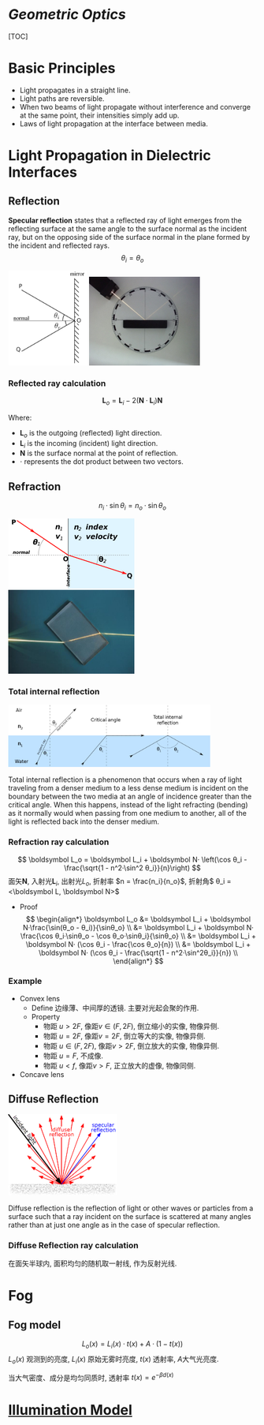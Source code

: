 # $Geometric\ Optics$
[TOC]
# Basic Principles
- Light propagates in a straight line.
- Light paths are reversible.
- When two beams of light propagate without interference and converge at the same point, their intensities simply add up.
- Laws of light propagation at the interface between media.

# Light Propagation in Dielectric Interfaces
## Reflection

**Specular reflection** states that a reflected ray of light emerges from the reflecting surface at the same angle to the surface normal as the incident ray, but on the opposing side of the surface normal in the plane formed by the incident and reflected rays.
$$
θ_i = θ_o
$$

<img src="./assets/800px-Reflection_angles.svg.png" alt="undefined" style="zoom: 20%;" />

<img src="./assets/1024px-Fényvisszaverődés.jpg" alt="undefined" style="zoom: 22%;" />

### Reflected ray calculation

$$
\boldsymbol L_o = \boldsymbol L_i - 2 (\boldsymbol N · \boldsymbol L_i) \boldsymbol N
$$

Where:
- $\boldsymbol L_o$ is the outgoing (reflected) light direction.
- $\boldsymbol L_i$ is the incoming (incident) light direction.
- $\boldsymbol N$ is the surface normal at the point of reflection.
- $\cdot$ represents the dot product between two vectors.

## Refraction
$$
n_i·\sin θ_i = n_o·\sin θ_o
$$

<img src="./assets/1024px-Snells_law.svg.png" alt="undefined" style="zoom:25%;" />

<img src="./assets/1024px-Refraction_photo.png" alt="undefined" style="zoom:25%;" />

### Total internal reflection

<img src="./assets/1024px-RefractionReflextion.svg.png" alt="undefined" style="zoom: 40%;" />

Total internal reflection is a phenomenon that occurs when a ray of light traveling from a denser medium to a less dense medium is incident on the boundary between the two media at an angle of incidence greater than the critical angle. When this happens, instead of the light refracting (bending) as it normally would when passing from one medium to another, all of the light is reflected back into the denser medium.

### Refraction ray calculation
$$
\boldsymbol L_o = \boldsymbol L_i + \boldsymbol N· \left(\cos θ_i - \frac{\sqrt{1 - n^2·\sin^2 θ_i}}{n}\right)
$$
面矢$\boldsymbol N$, 入射光$\boldsymbol L_i$, 出射光$L_o$, 折射率 $n = \frac{n_i}{n_o}$, 折射角$ θ_i = <\boldsymbol L, \boldsymbol N>$

- Proof  
    $$
    \begin{align*}
    \boldsymbol L_o 
      &= \boldsymbol L_i + \boldsymbol N·\frac{\sin(θ_o - θ_i)}{\sinθ_o}  \\
      &= \boldsymbol L_i + \boldsymbol N· \frac{\cos θ_i·\sinθ_o - \cos θ_o·\sinθ_i}{\sinθ_o}  \\
      &= \boldsymbol L_i + \boldsymbol N· (\cos θ_i - \frac{\cos θ_o}{n})  \\
      &= \boldsymbol L_i + \boldsymbol N· (\cos θ_i - \frac{\sqrt{1 - n^2·\sin^2θ_i}}{n})  \\
    \end{align*}
    $$

### Example
* Convex lens
  - Define
    边缘薄、中间厚的透镜. 主要对光起会聚的作用.
  - Property
    - 物距 $u > 2 F$, 像距$v \in (F, 2F)$, 倒立缩小的实像, 物像异侧.
    - 物距 $u = 2 F$, 像距$v = 2 F$, 倒立等大的实像, 物像异侧.
    - 物距 $u \in (F, 2F)$, 像距$v > 2 F$, 倒立放大的实像, 物像异侧.
    - 物距 $u = F$, 不成像.
    - 物距 $u < f$, 像距$v > F$, 正立放大的虚像, 物像同侧.
* Concave lens

## Diffuse Reflection

<img src="./assets/Lambert2.gif" alt="undefined" style="zoom:25%;" />

Diffuse reflection is the reflection of light or other waves or particles from a surface such that a ray incident on the surface is scattered at many angles rather than at just one angle as in the case of specular reflection.

### Diffuse Reflection ray calculation

在面矢半球内, 面积均匀的随机取一射线, 作为反射光线.



# Fog  
## Fog model
$$
L_o(x) = L_i(x) · t(x) + A · (1 - t(x))
$$
$L_o(x)$ 观测到的亮度, $L_i(x)$ 原始无雾时亮度, $t(x)$ 透射率, $A$大气光亮度. 

当大气密度、成分是均匀同质时, 透射率 $t(x) = e^{-\beta d(x)}$



# [Illumination Model](./Illumination_Model.md)

